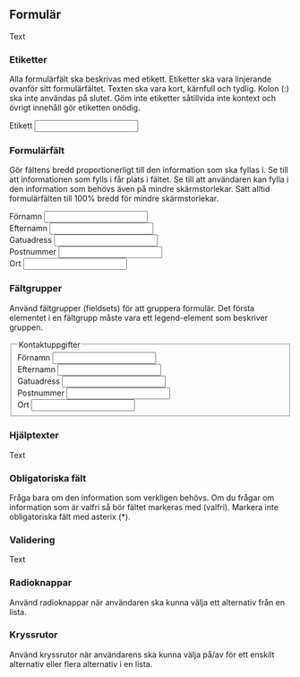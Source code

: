 ## Formulär
Text

### Etiketter
Alla formulärfält ska beskrivas med etikett. Etiketter ska vara linjerande ovanför sitt formulärfältet. Texten ska vara kort, kärnfull och tydlig. Kolon (:) ska inte användas på slutet. Göm inte etiketter såtillvida inte kontext och övrigt innehåll gör etiketten onödig.

<form class="bg-light p-3 my-2">
  <div class="mb-3">
    <label for="exampleLabel1" class="form-label">Etikett</label>
    <input type="text" id="exampleLabel1" class="form-control">
  </div>
</form>

### Formulärfält
Gör fältens bredd proportionerligt till den information som ska fyllas i. Se till att informationen som fylls i får plats i fältet. Se till att användaren kan fylla i den information som behövs även på mindre skärmstorlekar. Sätt alltid formulärfälten till 100% bredd för mindre skärmstorlekar.

<form class="bg-light p-3 my-2">
  <div class="row mb-4">
    <div class="col">
      <div class="form-outline">
        <label class="form-label" for="form3Example1">Förnamn</label>
        <input type="text" id="form3Example1" class="form-control" />
      </div>
    </div>
    <div class="col">
      <div class="form-outline">
        <label class="form-label" for="form3Example2">Efternamn</label>
        <input type="text" id="form3Example2" class="form-control" />
      </div>
    </div>
  </div>
  <div class="form-outline mb-4">
    <label class="form-label" for="form3Example3">Gatuadress</label>
    <input type="email" id="form3Example3" class="form-control" />
  </div>
  <div class="row mb-4">
    <div class="col">
      <div class="form-outline">
        <label class="form-label" for="form3Example1">Postnummer</label>
        <input type="text" id="form3Example1" class="form-control" />
      </div>
    </div>
    <div class="col">
      <div class="form-outline">
        <label class="form-label" for="form3Example2">Ort</label>
        <input type="text" id="form3Example2" class="form-control" />
      </div>
    </div>
  </div>
</form>

### Fältgrupper
Använd fältgrupper (fieldsets) för att gruppera formulär. Det första elementet i en fältgrupp måste vara ett legend-element som beskriver gruppen.

<form class="bg-light p-3 my-2">
<fieldset>
  <legend>Kontaktuppgifter</legend>
  <div class="row mb-4">
    <div class="col">
      <div class="form-outline">
        <label class="form-label" for="form3Example1">Förnamn</label>
        <input type="text" id="form3Example1" class="form-control" />
      </div>
    </div>
    <div class="col">
      <div class="form-outline">
        <label class="form-label" for="form3Example2">Efternamn</label>
        <input type="text" id="form3Example2" class="form-control" />
      </div>
    </div>
  </div>
  <div class="form-outline mb-4">
    <label class="form-label" for="form3Example3">Gatuadress</label>
    <input type="email" id="form3Example3" class="form-control" />
  </div>
  <div class="row mb-4">
    <div class="col">
      <div class="form-outline">
        <label class="form-label" for="form3Example1">Postnummer</label>
        <input type="text" id="form3Example1" class="form-control" />
      </div>
    </div>
    <div class="col">
      <div class="form-outline">
        <label class="form-label" for="form3Example2">Ort</label>
        <input type="text" id="form3Example2" class="form-control" />
      </div>
    </div>
  </div>
  </fieldset>
</form>

### Hjälptexter
Text

### Obligatoriska fält
Fråga bara om den information som verkligen behövs. Om du frågar om information som är valfri så bör fältet markeras med (valfri). Markera inte obligatoriska fält med asterix (*).

### Validering
Text

### Radioknappar
Använd radioknappar när användaren ska kunna välja ett alternativ från en lista.

### Kryssrutor
Använd kryssrutor när användarens ska kunna välja på/av för ett enskilt alternativ eller flera alternativ i en lista.
